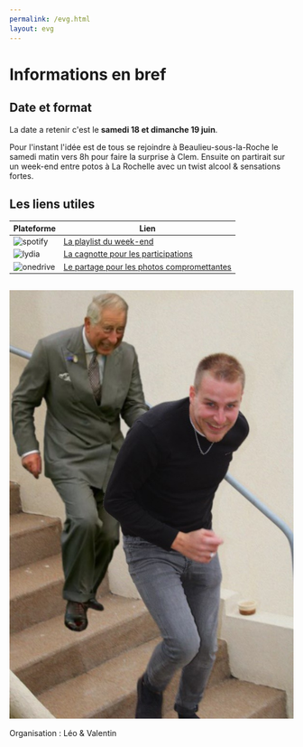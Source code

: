 ```yaml
---
permalink: /evg.html
layout: evg
---
```


# Informations en bref

## Date et format

La date a retenir c'est le **samedi 18 et dimanche 19 juin**. 

Pour l'instant l'idée est de tous se rejoindre à Beaulieu-sous-la-Roche le samedi matin vers 8h pour faire la surprise à Clem. Ensuite on partirait sur un week-end entre potos à La Rochelle avec un twist alcool & sensations fortes.

## Les liens utiles

Plateforme | Lien
---------- | ----
![spotify](https://pbs.twimg.com/profile_images/1013614110171250688/vrPUCDn2_400x400.jpg) | [La playlist du week-end](https://open.spotify.com/playlist/0mYFHXW6temhSXGNnjs3iC?si=8bf133a43ce3436f)
![lydia](https://pbs.twimg.com/profile_images/1341395206957129729/ykfwv-OC_400x400.jpg) | [La cagnotte pour les participations]()
![onedrive](https://pbs.twimg.com/profile_images/1131322412417540096/X4ZS9emh_400x400.png) | [Le partage pour les photos compromettantes](https://1drv.ms/u/s!AmiqB-xYe-mKwnPnMHLN_qhG4fBC?e=ubzxxG)

##

![Clement vs. Le Prince Charles](/evg/meme.jpg)

Organisation : Léo & Valentin
